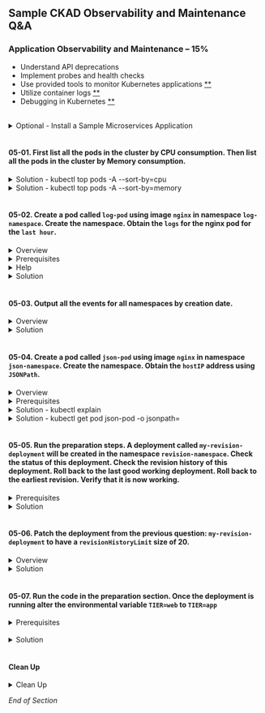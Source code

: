 ## Sample CKAD Observability and Maintenance Q&A

### Application Observability and Maintenance – 15%

- Understand API deprecations
- Implement probes and health checks
- Use provided tools to monitor Kubernetes applications [\*\*](https://github.com/jamesbuckett/ckad-questions/blob/main/05-ckad-observability-maintenance.md#05-01-first-list-all-the-pods-in-the-cluster-by-cpu-consumption-then-list-all-the-pods-in-the-cluster-by-memory-consumption)
- Utilize container logs [\*\*](https://github.com/jamesbuckett/ckad-questions/blob/main/05-ckad-observability-maintenance.md#05-02-create-a-pod-called-log-pod-using-image-nginx-in-namespace-log-namespace-create-the-namespace-obtain-the-logs-for-the-nginx-pod-for-the-last-hour)
- Debugging in Kubernetes [\*\*](https://github.com/jamesbuckett/ckad-questions/blob/main/05-ckad-observability-maintenance.md#05-04-create-a-pod-called-json-pod-using-image-nginx-in-namespace-json-namespace-create-the-namespace-obtain-the-hostip-address-using-jsonpath)
<br />


<details class="faq box"><summary>Optional - Install a Sample Microservices Application</summary>
<p>

```bash
kubectl create ns ns-demo
kubectl apply -n ns-demo -f "https://raw.githubusercontent.com/jamesbuckett/terraform-digital-ocean/master/prep/complete-demo.yaml"
kubectl apply -n ns-demo -f "https://raw.githubusercontent.com/jamesbuckett/terraform-digital-ocean/master/prep/hpa-demo.yaml"
kubectl wait -n ns-demo deploy frontend --for condition=Available --timeout=90s
```
</p>
</details>
<br />

#### 05-01. First list all the pods in the cluster by CPU consumption. Then list all the pods in the cluster by Memory consumption.

<details class="faq box"><summary>Solution - kubectl top pods -A --sort-by=cpu</summary>
<p>

```bash
clear
# Requires metrics server to be installed and working
# Similar to Linux top command but for pods
kubectl top pods -A --sort-by=cpu | more
```

Output:

```console
NAMESPACE                 NAME                                                    CPU(cores)   MEMORY(bytes)
default                   falco-pxf8g                                             51m 👈👈👈   55Mi
ns-loki                   loki-release-prometheus-server-6d4f4df478-9z2f8         38m          356Mi
ns-demo                   adservice-68444cb46c-jvc86                              23m          202Mi
ns-loki                   loki-release-promtail-prvvn                             13m          34Mi
ns-demo                   recommendationservice-b4cf8f489-xwv49                   13m          69Mi
...
```

</p>
</details>

<details class="faq box"><summary>Solution - kubectl top pods -A --sort-by=memory</summary>
<p>

##### Solution

```bash
clear
# Requires metrics server to be installed and working
# Similar to Linux top command but for pods
kubectl top pods -A --sort-by=memory | more
```

Output:

```console
NAMESPACE                 NAME                                                    CPU(cores)   MEMORY(bytes)
ns-loki                   loki-release-prometheus-server-6d4f4df478-9z2f8         11m          356Mi 👈👈👈
ns-demo                   adservice-68444cb46c-jvc86                              20m          202Mi
kube-system               cilium-gcnbl                                            6m           165Mi
kube-system               cilium-htrth                                            18m          163Mi
kube-system               cilium-8h6vd                                            5m           162Mi
kube-system               cilium-ml27n                                            11m          161Mi
...
```

</p>
</details>
<br />

#### 05-02. Create a pod called `log-pod` using image `nginx` in namespace `log-namespace`. Create the namespace. Obtain the `logs` for the nginx pod for the `last hour`.

<details class="faq box"><summary>Overview</summary>
<p>

![05-02](https://user-images.githubusercontent.com/18049790/136656169-85488092-140a-44ff-98d2-233f16842154.png)

</p>
</details>

<details class="faq box"><summary>Prerequisites</summary>
<p>

##### Prerequisites

```bash
mkdir -p ~/ckad/
clear
kubectl create namespace log-namespace
kubectl run log-pod --image=nginx -n log-namespace
kubectl config set-context --current --namespace=log-namespace
kubectl get all
```

</p>
</details>

<details class="faq box"><summary>Help</summary>
<p>

```bash
clear
kubectl logs -h | more
```

Output:

```console
Examples:
  # Return snapshot logs from pod nginx with only one container
  kubectl logs nginx

  # Return snapshot logs from pod nginx with multi containers
  kubectl logs nginx --all-containers=true

  # Return snapshot logs from all containers in pods defined by label app=nginx
  kubectl logs -l app=nginx --all-containers=true

  # Return snapshot of previous terminated ruby container logs from pod web-1
  kubectl logs -p -c ruby web-1

  # Begin streaming the logs of the ruby container in pod web-1
  kubectl logs -f -c ruby web-1

  # Begin streaming the logs from all containers in pods defined by label app=nginx
  kubectl logs -f -l app=nginx --all-containers=true

  # Display only the most recent 20 lines of output in pod nginx
  kubectl logs --tail=20 nginx

  # Show all logs from pod nginx written in the last hour
  kubectl logs --since=1h nginx 👈👈👈 This example matches most closely to the question: for the `last hour`

  # Show logs from a kubelet with an expired serving certificate
  kubectl logs --insecure-skip-tls-verify-backend nginx

  # Return snapshot logs from first container of a job named hello
  kubectl logs job/hello

  # Return snapshot logs from container nginx-1 of a deployment named nginx
  kubectl logs deployment/nginx -c nginx-1
```

</p>
</details>

<details class="faq box"><summary>Solution</summary>
<p>

```bash
clear
# Straight forward match in the examples
kubectl logs --since=1h log-pod
```

</p>
</details>
<br />

#### 05-03. Output all the events for all namespaces by creation date.

<details class="faq box"><summary>Overview</summary>
<p>

![05-03](https://user-images.githubusercontent.com/18049790/136656243-8d251a08-6411-48f8-b630-84c295254d6e.png)

</p>
</details>

<details class="faq box"><summary>Solution</summary>
<p>

kubernetes.io bookmark: [Viewing, finding resources](https://kubernetes.io/docs/reference/kubectl/cheatsheet/#viewing-finding-resources)

```bash
clear
kubectl get events -A --sort-by=.metadata.creationTimestamp
```

</p>
</details>
<br />

#### 05-04. Create a pod called `json-pod` using image `nginx` in namespace `json-namespace`. Create the namespace. Obtain the `hostIP` address using `JSONPath`.

<details class="faq box"><summary>Overview</summary>
<p>

![08-json-path](https://user-images.githubusercontent.com/18049790/141224991-a6e64661-685d-4b4f-8868-97dab51ad356.jpg)

</p>
</details>

<details class="faq box"><summary>Prerequisites</summary>
<p>

```bash
clear
kubectl create namespace json-namespace
kubectl run json-pod --image=nginx -n json-namespace
kubectl config set-context --current --namespace=json-namespace
kubectl get all
```

</p>
</details>

<details class="faq box"><summary>Solution - kubectl explain</summary>
<p>

```bash
clear
# kubectl explain pod.spec --recursive
# kubectl explain pod.status --recursive
kubectl explain pod.status | more
```

Output:

```console
KIND:     Pod
VERSION:  v1

RESOURCE: status <Object> 👈👈👈 First element: =.status

DESCRIPTION:
Most recently observed status of the pod. This data may not be up to date.
Populated by the system. Read-only. More info:
https://git.k8s.io/community/contributors/devel/sig-architecture/api-conventions.md#spec-and-status

     PodStatus represents information about the status of a pod. Status may
     trail the actual state of a system, especially if the node that hosts the
     pod cannot contact the control plane.

FIELDS:
conditions <[]Object>
Current service state of pod. More info:
https://kubernetes.io/docs/concepts/workloads/pods/pod-lifecycle#pod-conditions

containerStatuses <[]Object>
The list has one entry per container in the manifest. Each entry is
currently the output of `docker inspect`. More info:
https://kubernetes.io/docs/concepts/workloads/pods/pod-lifecycle#pod-and-container-status

ephemeralContainerStatuses <[]Object>
Status for any ephemeral containers that have run in this pod. This field
is alpha-level and is only populated by servers that enable the
EphemeralContainers feature.

hostIP <string> 👈👈👈 Second element: =.status.hostIP
IP address of the host to which the pod is assigned. Empty if not yet
scheduled.

```

</p>
</details>

<details class="faq box"><summary>Solution - kubectl get pod json-pod -o jsonpath=</summary>
<p>

Construct the search query to `hostIP`.

kubernetes.io bookmark:[JSONPath Support](https://kubernetes.io/docs/reference/kubectl/jsonpath/)

```bash
kubectl get pod json-pod -o jsonpath={.status.hostIP}
```

</p>
</details>
<br />

#### 05-05. Run the preparation steps. A deployment called `my-revision-deployment` will be created in the namespace `revision-namespace`. Check the status of this deployment. Check the revision history of this deployment. Roll back to the last good working deployment. Roll back to the earliest revision. Verify that it is now working.

<details class="faq box"><summary>Prerequisites</summary>
<p>

```bash
clear
kubectl create namespace revision-namespace
kubectl config set-context --current --namespace=revision-namespace
kubectl create deployment my-revision-deployment --image=nginx:1.18.0 --replicas=2 --record
kubectl rollout status deployment my-revision-deployment
kubectl set image deployment.apps/my-revision-deployment nginx=nginx:1.19.0 --record
kubectl rollout status deployment my-revision-deployment
kubectl set image deployment.apps/my-revision-deployment nginx=nginx:1.20.0 --record
kubectl rollout status deployment my-revision-deployment
kubectl set image deployment.apps/my-revision-deployment nginx=ngin:1.21.0 --record
clear
```

</p>
</details>

<details class="faq box"><summary>Solution</summary>
<p>

```bash
clear
#Situational Awareness 
kubectl get all 
```

```bash
# Examine events from Deployment 
kubectl describe deployment.apps/my-revision-deployment
```

```bash
# Get Deployment Revisions
kubectl rollout history deployment.apps/my-revision-deployment
```

```bash
# Fix the immediate problem
kubectl rollout undo deployment.apps/my-revision-deployment
```

```bash
# Go back further to an earlier revision
kubectl rollout undo deployment.apps/my-revision-deployment --to-revision=2
```

</p>
</details>
<br />

#### 05-06. Patch the deployment from the previous question: `my-revision-deployment` to have a `revisionHistoryLimit` size of 20.

<details class="faq box"><summary>Overview</summary>
<p>

##### Overview

```bash
kubectl config set-context --current --namespace=revision-namespace
clear
kubectl explain deployment.spec
```

Output:

```console
KIND:     Deployment
VERSION:  apps/v1

RESOURCE: spec <Object>  👈👈👈 First element: =.spec

DESCRIPTION:
     Specification of the desired behavior of the Deployment.

     DeploymentSpec is the specification of the desired behavior of the
     Deployment.

FIELDS:
   minReadySeconds      <integer>
     Minimum number of seconds for which a newly created pod should be ready
     without any of its container crashing, for it to be considered available.
     Defaults to 0 (pod will be considered available as soon as it is ready)

   paused       <boolean>
     Indicates that the deployment is paused.

   progressDeadlineSeconds      <integer>
     The maximum time in seconds for a deployment to make progress before it is
     considered to be failed. The deployment controller will continue to process
     failed deployments and a condition with a ProgressDeadlineExceeded reason
     will be surfaced in the deployment status. Note that progress will not be
     estimated during the time a deployment is paused. Defaults to 600s.

   replicas     <integer>
     Number of desired pods. This is a pointer to distinguish between explicit
     zero and not specified. Defaults to 1.

   revisionHistoryLimit <integer>  👈👈👈 Second element: =.spec.revisionHistoryLimit
     The number of old ReplicaSets to retain to allow rollback. This is a
     pointer to distinguish between explicit zero and not specified. Defaults to
     10.

   selector     <Object> -required-
     Label selector for pods. Existing ReplicaSets whose pods are selected by
     this will be the ones affected by this deployment. It must match the pod
     template's labels.

   strategy     <Object>
     The deployment strategy to use to replace existing pods with new ones.

   template     <Object> -required-
     Template describes the pods that will be created.
```

</p>
</details>

<details class="faq box"><summary>Solution</summary>
<p>

```bash
# What is the current setting
kubectl get deployment my-revision-deployment -o jsonpath={.spec.revisionHistoryLimit}
```

```bash
# Create a file to hold the patch
vi ~/ckad/patch-file.yaml
```

```bash
spec: # 👈👈👈 First element: =.spec
  revisionHistoryLimit: 20 # 👈👈👈 Second element: =.spec.revisionHistoryLimit
```

```bash
kubectl patch deployment my-revision-deployment --patch "$(cat ~/ckad/patch-file.yaml)"
```

```bash
# Verify your work
kubectl get deployment my-revision-deployment -o jsonpath={.spec.revisionHistoryLimit}
```


</p>
</details>
<br />

#### 05-07. Run the code in the preparation section. Once the deployment is running alter the environmental variable `TIER=web` to `TIER=app`


<details class="faq box"><summary>Prerequisites</summary>
<p>

```bash
cat << EOF | kubectl apply -f -
apiVersion: v1
kind: Namespace
metadata:
  creationTimestamp: null
  name: set-env-namespace
---
apiVersion: apps/v1
kind: Deployment
metadata:
  name: nginx-deployment
  namespace: set-env-namespace
  labels:
    app: nginx
spec:
  replicas: 3
  selector:
    matchLabels:
      app: nginx
  template:
    metadata:
      labels:
        app: nginx        
    spec:
      containers:
      - name: nginx
        image: nginx:1.14.2
        ports:
        - containerPort: 80
        env:
        - name: TIER
          value: web
EOF
```

```bash
kubectl config set-context --current --namespace=set-env-namespace
kubectl get all
```

</p>
</details>
<br />

<details class="faq box"><summary>Solution</summary>
<p>

```bash
# Describe the Deployment 
kubectl describe deployment.apps nginx-deployment | grep -i env -A 1
```

```bash
# Set the env using kubectl set env 
kubectl set env deployment.apps nginx-deployment TIER=app
```

```bash
# Describe the Deployment 
kubectl describe deployment.apps nginx-deployment | grep -i env -A 1
```

</p>
</details>
<br />

#### Clean Up

<details class="faq box"><summary>Clean Up</summary>
<p>

```bash
yes | rm -R ~/ckad/
kubectl delete ns json-namespace --force
kubectl delete ns log-namespace --force
kubectl delete ns revision-namespace --force
```

</p>
</details>

_End of Section_
